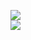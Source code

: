 [![](https://img.shields.io/badge/Made%20With-Github%20Spray-lightgrey.svg?style=for-the-badge&logo=github)](https://github.com/Annihil/github-spray#6457)  
[![](https://i.imgur.com/2DrTn0Z.gif)](https://github.com/Annihil/github-spray)